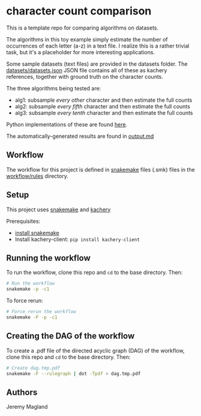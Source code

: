 # character count comparison

This is a template repo for comparing algorithms on datasets.

The algorithms in this toy example simply estimate the number of occurrences of each letter (a-z) in a text file. I realize this is a rather trivial task, but it's a placeholder for more interesting applications.

Some sample datasets (text files) are provided in the datasets folder. The [datasets/datasets.json](datasets/datasets.json) JSON file contains all of these as kachery references, together with ground truth on the character counts.

The three algorithms being tested are:

* alg1: subsample *every other* character and then estimate the full counts
* alg2: subsample *every fifth* character and then estimate the full counts
* alg3: subsample *every tenth* character and then estimate the full counts

Python implementations of these are found [here](./workflow/rules/algorithms).

The automatically-generated results are found in [output.md](output.md)

## Workflow

The workflow for this project is defined in [snakemake](https://snakemake.readthedocs.io/en/stable/index.html) files (.smk) files in the [workflow/rules](workflow/rules) directory.

## Setup

This project uses [snakemake](https://snakemake.readthedocs.io/en/stable/index.html) and [kachery](https://github.com/kacheryhub/kachery-doc)

Prerequisites:
* [install snakemake](https://snakemake.readthedocs.io/en/stable/getting_started/installation.html)
* Install kachery-client: `pip install kachery-client`

## Running the workflow

To run the workflow, clone this repo and `cd` to the base directory. Then:

```bash
# Run the workflow
snakemake -p -c1
```

To force rerun:

```bash
# Force rerun the workflow
snakemake -F -p -c1
```

## Creating the DAG of the workflow

To create a .pdf file of the directed acyclic graph (DAG) of the workflow, clone this repo and `cd` to the base directory. Then:

```bash
# Create dag.tmp.pdf
snakemake -F --rulegraph | dot -Tpdf > dag.tmp.pdf
```

## Authors

Jeremy Magland